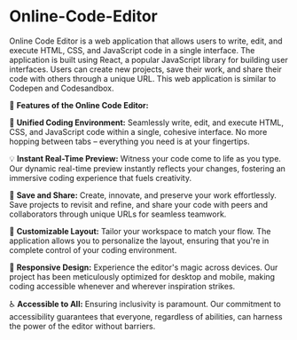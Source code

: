 # Online-Code-Editor

Online Code Editor is a web application that allows users to write, edit, and execute HTML, CSS, and JavaScript code in a single interface. The application is built using React, a popular JavaScript library for building user interfaces. Users can create new projects, save their work, and share their code with others through a unique URL. This web application is similar to Codepen and Codesandbox.

🚀 **Features of the Online Code Editor:**

📝 **Unified Coding Environment:** Seamlessly write, edit, and execute HTML, CSS, and JavaScript code within a single, cohesive interface. No more hopping between tabs – everything you need is at your fingertips.

💡 **Instant Real-Time Preview:** Witness your code come to life as you type. Our dynamic real-time preview instantly reflects your changes, fostering an immersive coding experience that fuels creativity.

💾 **Save and Share:** Create, innovate, and preserve your work effortlessly. Save projects to revisit and refine, and share your code with peers and collaborators through unique URLs for seamless teamwork.

🎨 **Customizable Layout:** Tailor your workspace to match your flow. The application allows you to personalize the layout, ensuring that you're in complete control of your coding environment.

📱 **Responsive Design:** Experience the editor's magic across devices. Our project has been meticulously optimized for desktop and mobile, making coding accessible whenever and wherever inspiration strikes.

♿ **Accessible to All:** Ensuring inclusivity is paramount. Our commitment to accessibility guarantees that everyone, regardless of abilities, can harness the power of the editor without barriers.
